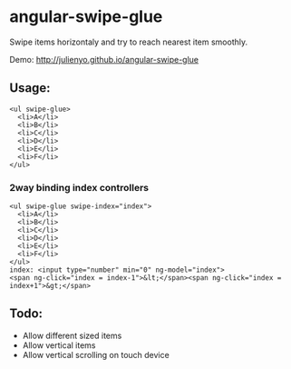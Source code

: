 # angular-swipe-glue

Swipe items horizontaly and try to reach nearest item smoothly.

Demo: http://julienyo.github.io/angular-swipe-glue

## Usage:

    <ul swipe-glue>
      <li>A</li>
      <li>B</li>
      <li>C</li>
      <li>D</li>
      <li>E</li>
      <li>F</li>
    </ul>

### 2way binding index controllers

    <ul swipe-glue swipe-index="index">
      <li>A</li>
      <li>B</li>
      <li>C</li>
      <li>D</li>
      <li>E</li>
      <li>F</li>
    </ul>
    index: <input type="number" min="0" ng-model="index">
    <span ng-click="index = index-1">&lt;</span><span ng-click="index = index+1">&gt;</span>

## Todo:

 -  Allow different sized items
 -  Allow vertical items
 -  Allow vertical scrolling on touch device